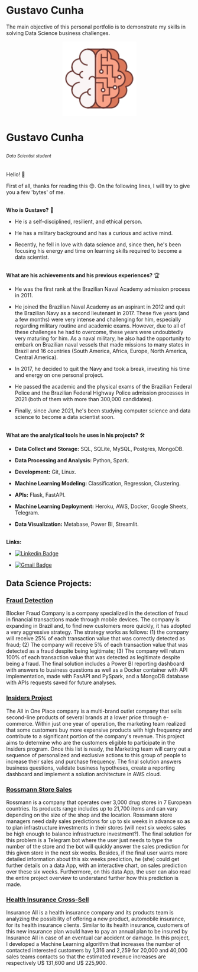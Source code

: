 # **Gustavo Cunha**

The main objective of this personal portfolio is to demonstrate my skills in solving Data Science business challenges.

<p align='center'>
  <img src="icon.svg" alt="drawing" width="200"/>  
</p>

# Gustavo Cunha
<sub>*Data Scientist student*</sub>
<br>
<br>
<br>
Hello! 🙂

First of all, thanks for reading this 😊. On the following lines, I will try to give you a few 'bytes' of me.

<br>
<strong>Who is Gustavo?</strong> 😬

* He is a self-disciplined, resilient, and ethical person. 

* He has a military background and has a curious and active mind.

* Recently, he fell in love with data science and, since then, he's been focusing his energy and time on learning skills required to become a data scientist.

<br>
<strong>What are his achievements and his previous experiences?</strong> 🏆

* He was the first rank at the Brazilian Naval Academy admission process in 2011.

* He joined the Brazilian Naval Academy as an aspirant in 2012 and quit the Brazilian Navy as a second lieutenant in 2017. These five years (and a few months) were very intense and challenging for him, especially regarding military routine and academic exams. However, due to all of these challenges he had to overcome, these years were undoubtedly very maturing for him. As a naval military, he also had the opportunity to embark on Brazilian naval vessels that made missions to many states in Brazil and 16 countries (South America, Africa, Europe, North America, Central America).

* In 2017, he decided to quit the Navy and took a break, investing his time and energy on one personal project. 

* He passed the academic and the physical exams of the Brazilian Federal Police and the Brazilian Federal Highway Police admission processes in 2021 (both of them with more than 300,000 candidates).

* Finally, since June 2021, he's been studying computer science and data science to become a data scientist soon.

<br>
<strong>What are the analytical tools he uses in his projects?</strong> 🛠

* **Data Collect and Storage:** SQL, SQLite, MySQL, Postgres, MongoDB.

* **Data Processing and Analysis:** Python, Spark.

* **Development:** Git, Linux.

* **Machine Learning Modeling:** Classification, Regression, Clustering.

* **APIs:** Flask, FastAPI.

* **Machine Learning Deployment:** Heroku, AWS, Docker, Google Sheets, Telegram.

* **Data Visualization:** Metabase, Power BI, Streamlit.
<br>
<strong>Links:</strong>

* [![Linkedin Badge](https://img.shields.io/badge/-LinkedIn-blue?style=flat&logo=LinkedIn&logoColor=white)](https://www.linkedin.com/in/ds-gustavo-cunha/)

* [![Gmail Badge](https://img.shields.io/badge/-Gmail-c14438?style=flat-square&logo=Gmail&logoColor=white&link=mailto:gcunhaj@gmail.com)](mailto:gcunhaj@gmail.com)


## Data Science Projects:

### [Fraud Detection]( https://github.com/ds-gustavo-cunha/Fraud-Detection/tree/master/fraud_detection )
Blocker Fraud Company is a company specialized in the detection of fraud in financial transactions made through mobile devices. The company is expanding in Brazil and, to find new customers more quickly, it has adopted a very aggressive strategy. The strategy works as follows: (1) the company will receive 25% of each transaction value that was correctly detected as fraud; (2) The company will receive 5% of each transaction value that was detected as a fraud despite being legitimate; (3) The company will return 100% of each transaction value that was detected as legitimate despite being a fraud. The final solution includes a Power BI reporting dashboard with answers to business questions as well as a Docker container with API implementation, made with FasAPI and PySpark, and a MongoDB database with APIs requests saved for future analyses.

### [Insiders Project]( https://github.com/ds-gustavo-cunha/Insiders-Project/tree/master/Insiders_Clustering )
The All in One Place company is a multi-brand outlet company that sells second-line products of several brands at a lower price through e-commerce. Within just one year of operation, the marketing team realized that some customers buy more expensive products with high frequency and contribute to a significant portion of the company's revenue. This project aims to determine who are the customers eligible to participate in the Insiders program. Once this list is ready, the Marketing team will carry out a sequence of personalized and exclusive actions to this group of people to increase their sales and purchase frequency. The final solution answers business questions, validate business hypotheses, create a reporting dashboard and implement a solution architecture in AWS cloud.

### [Rossmann Store Sales]( https://github.com/ds-gustavo-cunha/Rossmann-Store-Sales/tree/master/rossmann_store_sales )
Rossmann is a company that operates over 3,000 drug stores in 7 European countries. Its products range includes up to 21,700 items and can vary depending on the size of the shop and the location. Rossmann store managers need daily sales predictions for up to six weeks in advance so as to plan infrastructure investments in their stores (will next six weeks sales be high enough to balance infrastructure investment?). The final solution for this problem is a Telegram bot where the user just needs to type the number of the store and the bot will quickly answer the sales prediction for this given store in the next six weeks. Besides, if the final user wants more detailed information about this six weeks prediction, he (she) could get further details on a data App, with an interactive chart, on sales prediction over these six weeks. Furthermore, on this data App, the user can also read the entire project overview to understand further how this prediction is made.

### [Health Insurance Cross-Sell]( https://github.com/ds-gustavo-cunha/Health-Insurance-Cross-Sell/tree/master/health_insurance_cross_sell )
Insurance All is a health insurance company and its products team is analyzing the possibility of offering a new product, automobile insurance, for its health insurance clients. Similar to its health insurance, customers of this new insurance plan would have to pay an annual plan to be insured by Insurance All in case of an eventual car accident or damage. In this project, I developed a Machine Learning algorithm that increases the number of contacted interested customers by 1,316 and 2,259 for 20,000 and 40,000 sales teams contacts so that the estimated revenue increases are respectively U$ 131,600 and U$ 225,900.

